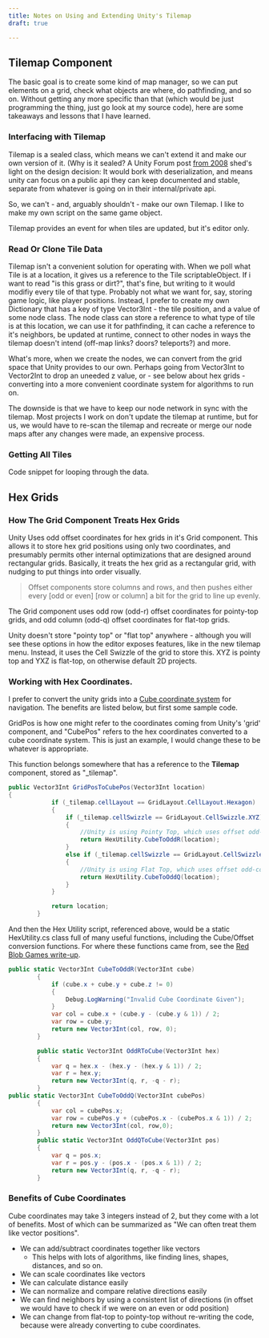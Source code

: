 ```yaml
---
title: Notes on Using and Extending Unity's Tilemap
draft: true

---
```


## Tilemap Component

The basic goal is to create some kind of map manager, so we can put elements on a grid, check what objects are where, do pathfinding, and so on. Without getting any more specific than that (which would be just programming the thing, just go look at my source code), here are some takeaways and lessons that I have learned.

### Interfacing with Tilemap

Tilemap is a sealed class, which means we can't extend it and make our own version of it. (Why is it sealed? A Unity Forum post [from 2008](https://forum.unity.com/threads/sealed-classes-in-u3.60638/#post-440101) shed's light on the design decision: It would bork with deserialization, and means unity can focus on a public api they can keep documented and stable, separate from whatever is going on in their internal/private api.

So, we can't - and, arguably shouldn't - make our own Tilemap. I like to make my own script on the same game object.

Tilemap provides an event for when tiles are updated, but it's editor only.

### Read Or Clone Tile Data

Tilemap isn't a convenient solution for operating with. When we poll what Tile is at a location, it gives us a reference to the Tile scriptableObject. If i want to read "is this grass or dirt?", that's fine, but writing to it would modifiy every tile of that type. Probably not what we want for, say, storing game logic, like player positions. Instead, I prefer to create my own Dictionary that has a key of type Vector3Int - the tile position, and a value of some node class. The node class can store a reference to what type of tile is at this location, we can use it for pathfinding, it can cache a reference to it's neighbors, be updated at runtime, connect to other nodes in ways the tilemap doesn't intend (off-map links? doors? teleports?) and more. 

What's more, when we create the nodes, we can convert from the grid space that Unity provides to our own. Perhaps going from Vector3Int to Vector2Int to drop an uneeded z value, or - see below about hex grids - converting into a more convenient coordinate system for algorithms to run on.

The downside is that we have to keep our node network in sync with the tilemap. Most projects I work on don't update the tilemap at runtime, but for us, we would have to re-scan the tilemap and recreate or merge our node maps after any changes were made, an expensive process.

### Getting All Tiles

Code snippet for looping through the data.

## Hex Grids

### How The Grid Component Treats Hex Grids

Unity Uses odd offset coordinates for hex grids in it's Grid component. This allows it to store hex grid positions using only two coordinates, and presumably permits other internal optimizations that are designed around rectangular grids. Basically, it treats the hex grid as a rectangular grid, with nudging to put things into order visually. 

> Offset components store columns and rows, and then pushes either every [odd or even] [row or column] a bit for the grid to line up evenly.  

The Grid component uses odd row (odd-r) offset coordinates for pointy-top grids, and odd column (odd-q) offset coordinates for flat-top grids.

Unity doesn't store "pointy top" or "flat top" anywhere - although you will see these options in how the editor exposes features, like in the new tilemap menu. Instead, it uses the Cell Swizzle of the grid to store this. XYZ is pointy top and YXZ is flat-top, on otherwise default 2D projects.

### Working with Hex Coordinates.

I prefer to convert the unity grids into a [Cube coordinate system](https://www.redblobgames.com/grids/hexagons/#coordinates-cube) for navigation. The benefits are listed below, but first some sample code.

GridPos is how one might refer to the coordinates coming from Unity's 'grid' component, and "CubePos" refers to the hex coordinates converted to a cube coordinate system. This is just an example, I would change these to be whatever is appropriate.

This function belongs somewhere that has a reference to the **Tilemap** component, stored as "_tilemap".

```c#
public Vector3Int GridPosToCubePos(Vector3Int location)
{
			if (_tilemap.cellLayout == GridLayout.CellLayout.Hexagon)
			{
				if (_tilemap.cellSwizzle == GridLayout.CellSwizzle.XYZ)
				{
					//Unity is using Pointy Top, which uses offset odd-row coords. We will use Cube coordinates.
					return HexUtility.CubeToOddR(location);
				}
				else if (_tilemap.cellSwizzle == GridLayout.CellSwizzle.YXZ)
				{
					//Unity is using Flat Top, which uses offset odd-col coords. Again, we will use cube for both cases.
					return HexUtility.CubeToOddQ(location);
				}
			}

			return location;
		}
```

And then the Hex Utility script, referenced above, would be a static HexUtility.cs class full of many useful functions, including the Cube/Offset conversion functions. For where these functions came from, see the [Red Blob Games write-up](https://www.redblobgames.com/grids/hexagons/).

```c#
public static Vector3Int CubeToOddR(Vector3Int cube)
		{
			if (cube.x + cube.y + cube.z != 0)
			{
				Debug.LogWarning("Invalid Cube Coordinate Given");
			}
			var col = cube.x + (cube.y - (cube.y & 1)) / 2;
			var row = cube.y;
			return new Vector3Int(col, row, 0);
		}

		public static Vector3Int OddRToCube(Vector3Int hex)
		{
			var q = hex.x - (hex.y - (hex.y & 1)) / 2;
			var r = hex.y;
			return new Vector3Int(q, r, -q - r);
		}
public static Vector3Int CubeToOddQ(Vector3Int cubePos)
		{
			var col = cubePos.x;
			var row = cubePos.y + (cubePos.x - (cubePos.x & 1)) / 2;
			return new Vector3Int(col, row,0);
		}
		public static Vector3Int OddQToCube(Vector3Int pos)
		{
			var q = pos.x;
			var r = pos.y - (pos.x - (pos.x & 1)) / 2;
			return new Vector3Int(q, r, -q - r);
		}
```

### Benefits of Cube Coordinates

Cube coordinates may take 3 integers instead of 2, but they come with a lot of benefits. Most of which can be summarized as "We can often treat them like vector positions".

- We can add/subtract coordinates together like vectors
  - This helps with lots of algorithms, like finding lines, shapes, distances, and so on.
- We can scale coordinates like vectors
- We can calculate distance easily
- We can normalize and compare relative directions easily
- We can find neighbors by using a consistent list of directions (in offset we would have to check if we were on an even or odd position)
- We can change from flat-top to pointy-top without re-writing the code, because were already converting to cube coordinates.